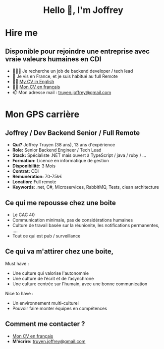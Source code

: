 <h1 align="center">Hello 👋, I'm Joffrey</h1>

# Hire me
## Disponible pour rejoindre une entreprise avec vraie valeurs humaines en CDI

- 🕵🏻‍♂️ Je recherche un job de backend developer / tech lead
- 📍 Je vis en France, et je suis habitué au full Remote
- ✍🏻 [My CV in English](https://github.com/Kerdanite/hire-me/blob/main/Cv__Truyen_Joffrey.net.en.pdf)
- ✍🏻 [Mon CV en français](https://github.com/Kerdanite/hire-me/blob/main/Cv__Truyen_Joffrey.net.fr.pdf)
- 📫 Mon adresse mail :  [truyen.joffrey@gmail.com](truyen.joffrey@gmail.com)

# Mon GPS carrière

## Joffrey / Dev Backend Senior / Full Remote

- **Qui?** Joffrey Truyen (38 ans), 13 ans d'expérience
- **Role:** Senior Backend Engineer / Tech Lead
- **Stack:** Spécialiste .NET mais ouvert à TypeScript / java / ruby / …
- **Formation:** Licence en informatique de gestion 
- **Disponibilité:** 3 Mois
- **Contrat:** CDI
- **Rémunération:** 70-75k€
- **Location:** Full remote
- **Keywords**: .net, C#, Microservices, RabbitMQ, Tests, clean architecture

## **Ce qui me repousse chez une boite**

- Le CAC 40
- Communication minimale, pas de considérations humaines
- Culture de travail basée sur la réunionite, les notifications permanentes, ....
- Tout ce qui est pub / surveillance

## **Ce qui va m'attirer chez une boite,**

Must have :
- Une culture qui valorise l'autonomnie
- Une culture de l’écrit et de l’asynchrone
- Une culture centrée sur l'humain, avec une bonne communication

Nice to have :
- Un environnement multi-culturel
- Pouvoir faire monter équipes en compétences

## **Comment me contacter ?**

- [Mon CV en français](https://github.com/Kerdanite/hire-me/blob/main/Cv__Truyen_Joffrey.net.fr.pdf)
- **M’écrire:** truyen.joffrey@gmail.com

